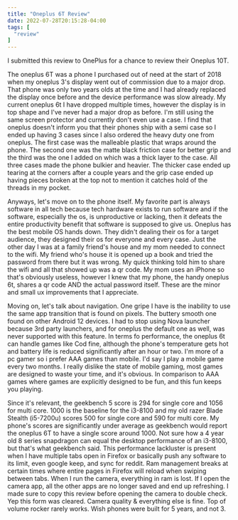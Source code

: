 ```yaml
---
title: "Oneplus 6T Review"
date: 2022-07-28T20:15:28-04:00
tags: [
  "review"
]
---
```


I submitted this review to OnePlus for a chance to review their Oneplus 10T.

The oneplus 6T was a phone I purchased out of need at the start of 2018 when my oneplus 3's display went out of commission due to a major drop. That phone was only two years olds at the time and I had already replaced the display once before and the device performance was slow already. My current oneplus 6t I have dropped multiple times, however the display is in top shape and I've never had a major drop as before. I'm still using the same screen protector and currently don't even use a case. I find that oneplus doesn't inform you that their phones ship with a semi case so I ended up having 3 cases since I also ordered the heavy duty one from oneplus. The first case was the malleable plastic that wraps around the phone. The second one was the matte black friction case for better grip and the third was the one I added on which was a thick layer to the case. All three cases made the phone bulkier and heavier. The thicker case ended up tearing at the corners after a couple years and the grip case ended up having pieces broken at the top not to mention it catches hold of the threads in my pocket.

Anyways, let's move on to the phone itself. My favorite part is always software in all tech because tech hardware exists to run software and if the software, especially the os, is unproductive or lacking, then it defeats the entire productivity benefit that software is supposed to give us. Oneplus has the best mobile OS hands down. They didn't dealing their os for a target audience, they designed their os for everyone and every case. Just the other day I was at a family friend's house and my mom needed to connect to the wifi. My friend who's house it is opened up a book and tried the password from there but it was wrong. My quick thinking told him to share the wifi and all that showed up was a qr code. My mom uses an iPhone so that's obviously useless, however I knew that my phone, the handy oneplus 6t, shares a qr code AND the actual password itself. These are the minor and small ux improvements that I appreciate.

Moving on, let's talk about navigation. One gripe I have is the inability to use the same app transition that is found on pixels. The buttery smooth one found on other Android 12 devices. I had to stop using Nova launcher because 3rd party launchers, and for oneplus the default one as well, was never supported with this feature. In terms fo performance, the oneplus 6t can handle games like Cod fine, although the phone's temperature gets hot and battery life is reduced significantly after an hour or two. I'm more of a pc gamer so i prefer AAA games than mobile. I'd say I play a mobile game every two months. I really dislike the state of mobile gaming, most games are designed to waste your time, and it's obvious. In comparison to AAA games where games are explicitly designed to be fun, and this fun keeps you playing.

Since it's relevant, the geekbench 5 score is 294 for single core and 1056 for multi core. 1000 is the baseline for the i3-8100 and my old razer Blade Stealth (i5-7200u) scores 500 for single core and 590 for multi core. My phone's scores are significantly under average as geekbench would report the oneplus 6T to have a single score around 1000. Not sure how a 4 year old 8 series snapdragon can equal the desktop performance of an i3-8100, but that's what geekbench said. This performance lackluster is present when I have multiple tabs open in Firefox or basically push any software to its limit, even google keep, and sync for reddit. Ram management breaks at certain times where entire pages in Firefox will reload when swiping between tabs. When I run the camera, everything in ram is lost. If I open the camera app, all the other apps are no longer saved and end up refreshing. I made sure to copy this review before opening the camera to double check. Yep this form was cleared. Camera quality & everything else is fine. Top of volume rocker rarely works. Wish phones were built for 5 years, and not 3.
